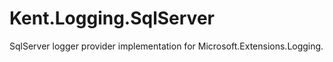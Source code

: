 # Kent.Logging.SqlServer
SqlServer logger provider implementation for Microsoft.Extensions.Logging.
